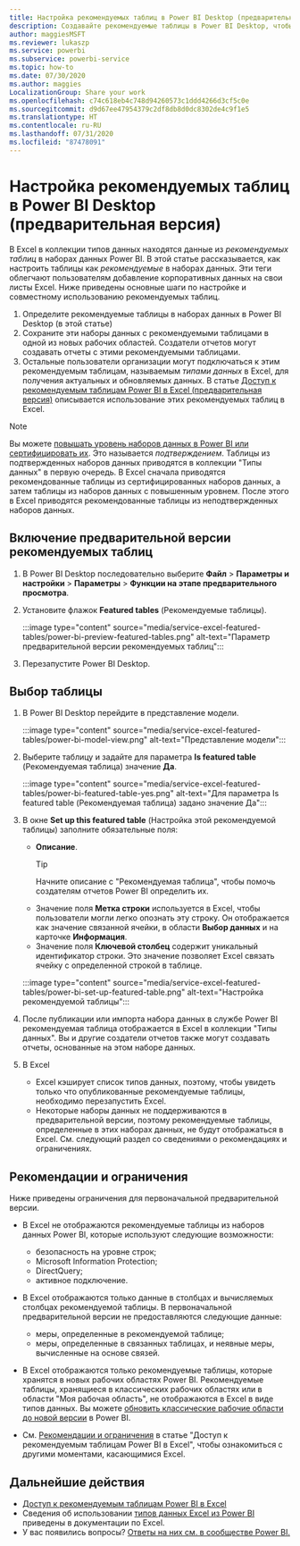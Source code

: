 ```yaml
---
title: Настройка рекомендуемых таблиц в Power BI Desktop (предварительная версия)
description: Создавайте рекомендуемые таблицы в Power BI Desktop, чтобы они отображались в коллекции типов данных в Excel.
author: maggiesMSFT
ms.reviewer: lukaszp
ms.service: powerbi
ms.subservice: powerbi-service
ms.topic: how-to
ms.date: 07/30/2020
ms.author: maggies
LocalizationGroup: Share your work
ms.openlocfilehash: c74c618eb4c748d94260573c1ddd4266d3cf5c0e
ms.sourcegitcommit: d9d67ee47954379c2df8db8d0dc8302de4c9f1e5
ms.translationtype: HT
ms.contentlocale: ru-RU
ms.lasthandoff: 07/31/2020
ms.locfileid: "87478091"
---
```

# <a name="set-featured-tables-in-power-bi-desktop-preview"></a>Настройка рекомендуемых таблиц в Power BI Desktop (предварительная версия)

В Excel в коллекции типов данных находятся данные из *рекомендуемых таблиц* в наборах данных Power BI. В этой статье рассказывается, как настроить таблицы как *рекомендуемые* в наборах данных. Эти теги облегчают пользователям добавление корпоративных данных на свои листы Excel. Ниже приведены основные шаги по настройке и совместному использованию рекомендуемых таблиц.

1. Определите рекомендуемые таблицы в наборах данных в Power BI Desktop (в этой статье)
1. Сохраните эти наборы данных с рекомендуемыми таблицами в одной из новых рабочих областей. Создатели отчетов могут создавать отчеты с этими рекомендуемыми таблицами. 
1. Остальные пользователи организации могут подключаться к этим рекомендуемым таблицам, называемым *типами данных* в Excel, для получения актуальных и обновляемых данных. В статье [Доступ к рекомендуемым таблицам Power BI в Excel (предварительная версия)](service-excel-featured-tables.md) описывается использование этих рекомендуемых таблиц в Excel.

> [!NOTE]
> Вы можете [повышать уровень наборов данных в Power BI или сертифицировать их](../connect-data/service-datasets-promote.md). Это называется *подтверждением*. Таблицы из подтвержденных наборов данных приводятся в коллекции "Типы данных" в первую очередь. В Excel сначала приводятся рекомендованные таблицы из сертифицированных наборов данных, а затем таблицы из наборов данных с повышенным уровнем. После этого в Excel приводятся рекомендованные таблицы из неподтвержденных наборов данных. 

## <a name="turn-on-the-featured-table-preview"></a>Включение предварительной версии рекомендуемых таблиц

1. В Power BI Desktop последовательно выберите **Файл** > **Параметры и настройки** > **Параметры** > **Функции на этапе предварительного просмотра**.
2. Установите флажок **Featured tables** (Рекомендуемые таблицы).

    :::image type="content" source="media/service-excel-featured-tables/power-bi-preview-featured-tables.png" alt-text="Параметр предварительной версии рекомендуемых таблиц":::

3. Перезапустите Power BI Desktop.

## <a name="select-a-table"></a>Выбор таблицы

1. В Power BI Desktop перейдите в представление модели.

    :::image type="content" source="media/service-excel-featured-tables/power-bi-model-view.png" alt-text="Представление модели":::
 
2. Выберите таблицу и задайте для параметра **Is featured table** (Рекомендуемая таблица) значение **Да**.

    :::image type="content" source="media/service-excel-featured-tables/power-bi-featured-table-yes.png" alt-text="Для параметра Is featured table (Рекомендуемая таблица) задано значение Да":::

4. В окне **Set up this featured table** (Настройка этой рекомендуемой таблицы) заполните обязательные поля:

    - **Описание**. 
        > [!TIP]
        > Начните описание с "Рекомендуемая таблица", чтобы помочь создателям отчетов Power BI определить их.
    - Значение поля **Метка строки** используется в Excel, чтобы пользователи могли легко опознать эту строку. Он отображается как значение связанной ячейки, в области **Выбор данных** и на карточке **Информация**. 
    - Значение поля **Ключевой столбец** содержит уникальный идентификатор строки. Это значение позволяет Excel связать ячейку с определенной строкой в таблице.

    :::image type="content" source="media/service-excel-featured-tables/power-bi-set-up-featured-table.png" alt-text="Настройка рекомендуемой таблицы":::

1. После публикации или импорта набора данных в службе Power BI рекомендуемая таблица отображается в Excel в коллекции "Типы данных". Вы и другие создатели отчетов также могут создавать отчеты, основанные на этом наборе данных.

1. В Excel 
    - Excel кэширует список типов данных, поэтому, чтобы увидеть только что опубликованные рекомендуемые таблицы, необходимо перезапустить Excel.
    - Некоторые наборы данных не поддерживаются в предварительной версии, поэтому рекомендуемые таблицы, определенные в этих наборах данных, не будут отображаться в Excel. См. следующий раздел со сведениями о рекомендациях и ограничениях.

## <a name="considerations-and-limitations"></a>Рекомендации и ограничения

Ниже приведены ограничения для первоначальной предварительной версии.

- В Excel не отображаются рекомендуемые таблицы из наборов данных Power BI, которые используют следующие возможности: 

    - безопасность на уровне строк;
    - Microsoft Information Protection;
    - DirectQuery;
    - активное подключение.

- В Excel отображаются только данные в столбцах и вычисляемых столбцах рекомендуемой таблицы. В первоначальной предварительной версии не предоставляются следующие данные:

    - меры, определенные в рекомендуемой таблице;
    - меры, определенные в связанных таблицах, и неявные меры, вычисленные на основе связей.

- В Excel отображаются только рекомендуемые таблицы, которые хранятся в новых рабочих областях Power BI. Рекомендуемые таблицы, хранящиеся в классических рабочих областях или в области "Моя рабочая область", не отображаются в Excel в виде типов данных. Вы можете [обновить классические рабочие области до новой версии](service-upgrade-workspaces.md) в Power BI.
- См. [Рекомендации и ограничения](service-excel-featured-tables.md#considerations-and-limitations) в статье "Доступ к рекомендуемым таблицам Power BI в Excel", чтобы ознакомиться с другими моментами, касающимися Excel.

## <a name="next-steps"></a>Дальнейшие действия

- [Доступ к рекомендуемым таблицам Power BI в Excel](service-excel-featured-tables.md)
- Сведения об использовании [типов данных Excel из Power BI](https://support.office.com/article/use-excel-data-types-from-power-bi-preview-cd8938ce-f963-444d-b82a-7140848241e9) приведены в документации по Excel.
- У вас появились вопросы? [Ответы на них см. в сообществе Power BI.](https://community.powerbi.com/)


